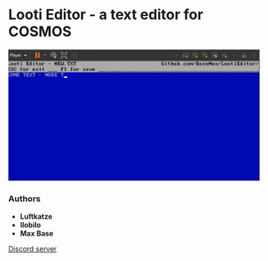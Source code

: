# Looti Editor - a text editor for COSMOS

![Looti Editor - cosmos OS](preview.png)

### Authors

- **Luftkatze**
- **Ilobilo**
- **Max Base**

[Discord server](https://discord.gg/TfwFp8cuNc)
